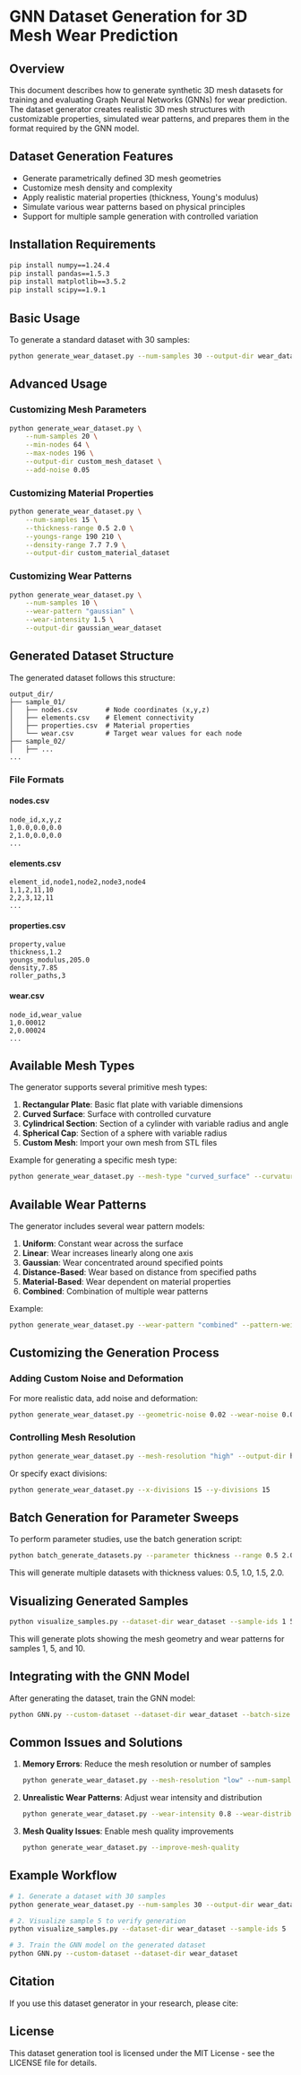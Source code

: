 # GNN Dataset Generation for 3D Mesh Wear Prediction

## Overview

This document describes how to generate synthetic 3D mesh datasets for training and evaluating Graph Neural Networks (GNNs) for wear prediction. The dataset generator creates realistic 3D mesh structures with customizable properties, simulated wear patterns, and prepares them in the format required by the GNN model.

## Dataset Generation Features

- Generate parametrically defined 3D mesh geometries
- Customize mesh density and complexity
- Apply realistic material properties (thickness, Young's modulus)
- Simulate various wear patterns based on physical principles
- Support for multiple sample generation with controlled variation

## Installation Requirements

```bash
pip install numpy==1.24.4
pip install pandas==1.5.3
pip install matplotlib==3.5.2
pip install scipy==1.9.1
```

## Basic Usage

To generate a standard dataset with 30 samples:

```bash
python generate_wear_dataset.py --num-samples 30 --output-dir wear_dataset
```

## Advanced Usage

### Customizing Mesh Parameters

```bash
python generate_wear_dataset.py \
    --num-samples 20 \
    --min-nodes 64 \
    --max-nodes 196 \
    --output-dir custom_mesh_dataset \
    --add-noise 0.05
```

### Customizing Material Properties

```bash
python generate_wear_dataset.py \
    --num-samples 15 \
    --thickness-range 0.5 2.0 \
    --youngs-range 190 210 \
    --density-range 7.7 7.9 \
    --output-dir custom_material_dataset
```

### Customizing Wear Patterns

```bash
python generate_wear_dataset.py \
    --num-samples 10 \
    --wear-pattern "gaussian" \
    --wear-intensity 1.5 \
    --output-dir gaussian_wear_dataset
```

## Generated Dataset Structure

The generated dataset follows this structure:

```
output_dir/
├── sample_01/
│   ├── nodes.csv       # Node coordinates (x,y,z)
│   ├── elements.csv    # Element connectivity
│   ├── properties.csv  # Material properties
│   └── wear.csv        # Target wear values for each node
├── sample_02/
│   ├── ...
...
```

### File Formats

#### nodes.csv
```
node_id,x,y,z
1,0.0,0.0,0.0
2,1.0,0.0,0.0
...
```

#### elements.csv
```
element_id,node1,node2,node3,node4
1,1,2,11,10
2,2,3,12,11
...
```

#### properties.csv
```
property,value
thickness,1.2
youngs_modulus,205.0
density,7.85
roller_paths,3
```

#### wear.csv
```
node_id,wear_value
1,0.00012
2,0.00024
...
```

## Available Mesh Types

The generator supports several primitive mesh types:

1. **Rectangular Plate**: Basic flat plate with variable dimensions
2. **Curved Surface**: Surface with controlled curvature
3. **Cylindrical Section**: Section of a cylinder with variable radius and angle
4. **Spherical Cap**: Section of a sphere with variable radius
5. **Custom Mesh**: Import your own mesh from STL files

Example for generating a specific mesh type:

```bash
python generate_wear_dataset.py --mesh-type "curved_surface" --curvature 0.2
```

## Available Wear Patterns

The generator includes several wear pattern models:

1. **Uniform**: Constant wear across the surface
2. **Linear**: Wear increases linearly along one axis
3. **Gaussian**: Wear concentrated around specified points
4. **Distance-Based**: Wear based on distance from specified paths
5. **Material-Based**: Wear dependent on material properties
6. **Combined**: Combination of multiple wear patterns

Example:

```bash
python generate_wear_dataset.py --wear-pattern "combined" --pattern-weights 0.3 0.7
```

## Customizing the Generation Process

### Adding Custom Noise and Deformation

For more realistic data, add noise and deformation:

```bash
python generate_wear_dataset.py --geometric-noise 0.02 --wear-noise 0.01
```

### Controlling Mesh Resolution

```bash
python generate_wear_dataset.py --mesh-resolution "high" --output-dir high_res_dataset
```

Or specify exact divisions:

```bash
python generate_wear_dataset.py --x-divisions 15 --y-divisions 15
```

## Batch Generation for Parameter Sweeps

To perform parameter studies, use the batch generation script:

```bash
python batch_generate_datasets.py --parameter thickness --range 0.5 2.0 0.5
```

This will generate multiple datasets with thickness values: 0.5, 1.0, 1.5, 2.0.

## Visualizing Generated Samples

```bash
python visualize_samples.py --dataset-dir wear_dataset --sample-ids 1 5 10
```

This will generate plots showing the mesh geometry and wear patterns for samples 1, 5, and 10.

## Integrating with the GNN Model

After generating the dataset, train the GNN model:

```bash
python GNN.py --custom-dataset --dataset-dir wear_dataset --batch-size 1
```

## Common Issues and Solutions

1. **Memory Errors**: Reduce the mesh resolution or number of samples
   ```bash
   python generate_wear_dataset.py --mesh-resolution "low" --num-samples 10
   ```

2. **Unrealistic Wear Patterns**: Adjust wear intensity and distribution
   ```bash
   python generate_wear_dataset.py --wear-intensity 0.8 --wear-distribution "exponential"
   ```

3. **Mesh Quality Issues**: Enable mesh quality improvements
   ```bash
   python generate_wear_dataset.py --improve-mesh-quality
   ```

## Example Workflow

```bash
# 1. Generate a dataset with 30 samples
python generate_wear_dataset.py --num-samples 30 --output-dir wear_dataset

# 2. Visualize sample 5 to verify generation
python visualize_samples.py --dataset-dir wear_dataset --sample-ids 5

# 3. Train the GNN model on the generated dataset
python GNN.py --custom-dataset --dataset-dir wear_dataset
```

## Citation

If you use this dataset generator in your research, please cite:

## License

This dataset generation tool is licensed under the MIT License - see the LICENSE file for details.

